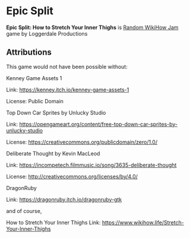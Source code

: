 # Epic Split
**Epic Split: How to Stretch Your Inner Thighs** is [Random WikiHow Jam](https://itch.io/jam/random-wikihow-jam) game by Loggerdale Productions

## Attributions
This game would not have been possible without:

Kenney Game Assets 1

Link: https://kenney.itch.io/kenney-game-assets-1

License: Public Domain

Top Down Car Sprites by Unlucky Studio

Link: https://opengameart.org/content/free-top-down-car-sprites-by-unlucky-studio

License: https://creativecommons.org/publicdomain/zero/1.0/

Deliberate Thought by Kevin MacLeod

Link: https://incompetech.filmmusic.io/song/3635-deliberate-thought

License: http://creativecommons.org/licenses/by/4.0/

DragonRuby

Link: https://dragonruby.itch.io/dragonruby-gtk

and of course, 

How to Stretch Your Inner Thighs
Link: https://www.wikihow.life/Stretch-Your-Inner-Thighs
